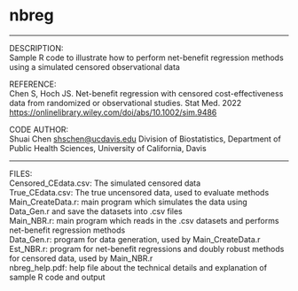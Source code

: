 # nbreg
------------------------------------------------------------------------------
DESCRIPTION:    
Sample R code to illustrate how to perform net-benefit regression methods using a simulated censored observational data

REFERENCE:    
Chen S, Hoch JS. Net-benefit regression with censored cost-effectiveness data from randomized or observational studies. Stat Med. 2022
https://onlinelibrary.wiley.com/doi/abs/10.1002/sim.9486

CODE AUTHOR:  
Shuai Chen  <shschen@ucdavis.edu> 
Division of Biostatistics, Department of Public Health Sciences, University of California, Davis         
    
------------------------------------------------------------------------------

FILES:    
Censored_CEdata.csv: The simulated censored data    
True_CEdata.csv: The true uncensored data, used to evaluate methods    
Main_CreateData.r: main program which simulates the data using Data_Gen.r and save the datasets into .csv files    
Main_NBR.r: main program which reads in the .csv datasets and performs net-benefit regression methods     
Data_Gen.r: program for data generation, used by Main_CreateData.r    
Est_NBR.r: program for net-benefit regressions and doubly robust methods for censored data, used by Main_NBR.r    
nbreg_help.pdf: help file about the technical details and explanation of sample R code and output

